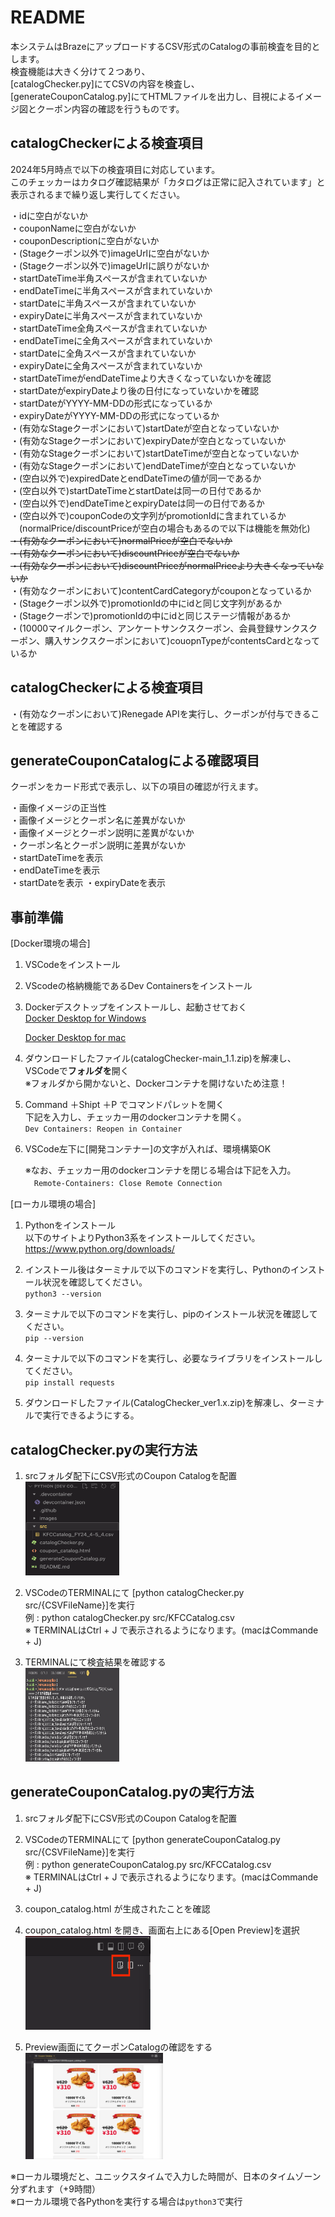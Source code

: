 # README

本システムはBrazeにアップロードするCSV形式のCatalogの事前検査を目的とします。  
検査機能は大きく分けて２つあり、  
[catalogChecker.py]にてCSVの内容を検査し、  
[generateCouponCatalog.py]にてHTMLファイルを出力し、目視によるイメージ図とクーポン内容の確認を行うものです。

## catalogCheckerによる検査項目
2024年5月時点で以下の検査項目に対応しています。  
このチェッカーはカタログ確認結果が「カタログは正常に記入されています」と表示されるまで繰り返し実行してください。

・idに空白がないか  
・couponNameに空白がないか  
・couponDescriptionに空白がないか  
・(Stageクーポン以外で)imageUrlに空白がないか  
・(Stageクーポン以外で)imageUrlに誤りがないか  
・startDateTime半角スペースが含まれていないか  
・endDateTimeに半角スペースが含まれていないか  
・startDateに半角スペースが含まれていないか  
・expiryDateに半角スペースが含まれていないか  
・startDateTime全角スペースが含まれていないか  
・endDateTimeに全角スペースが含まれていないか  
・startDateに全角スペースが含まれていないか  
・expiryDateに全角スペースが含まれていないか  
・startDateTimeがendDateTimeより大きくなっていないかを確認  
・startDateがexpiryDateより後の日付になっていないかを確認  
・startDateがYYYY-MM-DDの形式になっているか  
・expiryDateがYYYY-MM-DDの形式になっているか  
・(有効なStageクーポンにおいて)startDateが空白となっていないか  
・(有効なStageクーポンにおいて)expiryDateが空白となっていないか  
・(有効なStageクーポンにおいて)startDateTimeが空白となっていないか  
・(有効なStageクーポンにおいて)endDateTimeが空白となっていないか  
・(空白以外で)expiredDateとendDateTimeの値が同一であるか  
・(空白以外で)startDateTimeとstartDateは同一の日付であるか  
・(空白以外で)endDateTimeとexpiryDateは同一の日付であるか  
・(空白以外で)couponCodeの文字列がpromotionIdに含まれているか  
　(normalPrice/discountPriceが空白の場合もあるので以下は機能を無効化)  
~~・(有効なクーポンにおいて)normalPriceが空白でないか~~  
~~・(有効なクーポンにおいて)discountPriceが空白でないか~~  
~~・(有効なクーポンにおいて)discountPriceがnormalPriceより大きくなっていないか~~  
・(有効なクーポンにおいて)contentCardCategoryがcouponとなっているか  
・(Stageクーポン以外で)promotionIdの中にidと同じ文字列があるか  
・(Stageクーポンで)promotionIdの中にidと同じステージ情報があるか  
・(10000マイルクーポン、アンケートサンクスクーポン、会員登録サンクスクーポン、購入サンクスクーポンにおいて)couopnTypeがcontentsCardとなっているか  

## catalogCheckerによる検査項目  
・(有効なクーポンにおいて)Renegade APIを実行し、クーポンが付与できることを確認する  

## generateCouponCatalogによる確認項目
クーポンをカード形式で表示し、以下の項目の確認が行えます。

・画像イメージの正当性  
・画像イメージとクーポン名に差異がないか  
・画像イメージとクーポン説明に差異がないか  
・クーポン名とクーポン説明に差異がないか  
・startDateTimeを表示  
・endDateTimeを表示  
・startDateを表示 
・expiryDateを表示 

## 事前準備

[Docker環境の場合]  
1. VSCodeをインストール  
2. VScodeの格納機能であるDev Containersをインストール  
3. Dockerデスクトップをインストールし、起動させておく  
   [Docker Desktop for Windows](https://docs.docker.com/desktop/install/windows-install/)

   [Docker Desktop for mac](https://docs.docker.com/desktop/install/mac-install/)  

4. ダウンロードしたファイル(catalogChecker-main_1.1.zip)を解凍し、  
VSCodeで**フォルダを**開く  
   ※フォルダから開かないと、Dockerコンテナを開けないため注意！
　　
5. Command ＋Shipt ＋P でコマンドパレットを開く  
下記を入力し、チェッカー用のdockerコンテナを開く。  
  `Dev Containers: Reopen in Container`
6. VSCode左下に[開発コンテナー]の文字が入れば、環境構築OK

   ※なお、チェッカー用のdockerコンテナを閉じる場合は下記を入力。  
  　`Remote-Containers: Close Remote Connection`


[ローカル環境の場合]  
1. Pythonをインストール   
   以下のサイトよりPython3系をインストールしてください。  
<https://www.python.org/downloads/>

2. インストール後はターミナルで以下のコマンドを実行し、Pythonのインストール状況を確認してください。  
   `python3 --version`

3. ターミナルで以下のコマンドを実行し、pipのインストール状況を確認してください。  
   `pip --version`  
4. ターミナルで以下のコマンドを実行し、必要なライブラリをインストールしてください。  
   `pip install requests`
4. ダウンロードしたファイル(CatalogChecker_ver1.x.zip)を解凍し、ターミナルで実行できるようにする。


## catalogChecker.pyの実行方法

1. srcフォルダ配下にCSV形式のCoupon Catalogを配置  
   <img src="./images/Folder.png" width="150" height="150">
2. VSCodeのTERMINALにて [python catalogChecker.py src/{CSVFileName}]を実行  
   例 : python catalogChecker.py src/KFCCatalog.csv  
   ※ TERMINALはCtrl + J で表示されるようになります。(macはCommande + J)

3. TERMINALにて検査結果を確認する  
      <img src="./images/Terminal.png" width="150" height="150">


## generateCouponCatalog.pyの実行方法

1. srcフォルダ配下にCSV形式のCoupon Catalogを配置

2. VSCodeのTERMINALにて [python generateCouponCatalog.py src/{CSVFileName}]を実行  
   例 : python generateCouponCatalog.py src/KFCCatalog.csv  
   ※ TERMINALはCtrl + J で表示されるようになります。(macはCommande + J)

3. coupon_catalog.html が生成されたことを確認

4. coupon_catalog.html を開き、画面右上にある[Open Preview]を選択  
      <img src="./images/Preview.png" width="200" height="150">

5. Preview画面にてクーポンCatalogの確認をする  
      <img src="./images/Webview.png" width="220" height="170">

※ローカル環境だと、ユニックスタイムで入力した時間が、日本のタイムゾーン分ずれます（+9時間）  
※ローカル環境で各Pythonを実行する場合は`python3`で実行
